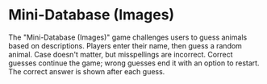 # Mini-Database (Images)
The "Mini-Database (Images)" game challenges users to guess animals based on descriptions. Players enter their name, then guess a random animal. Case doesn't matter, but misspellings are incorrect. Correct guesses continue the game; wrong guesses end it with an option to restart. The correct answer is shown after each guess.
